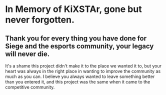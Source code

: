# In Memory of KiXSTAr, gone but never forgotten.
## Thank you for every thing you have done for Siege and the esports community, your legacy will never die. 

It's a shame this project didn't make it to the place we wanted it to, but your heart was always in the right place in wanting to improve the community as much as you can. I believe you always wanted to leave something better than you entered it, and this project was the same when it came to the competitive community. 
